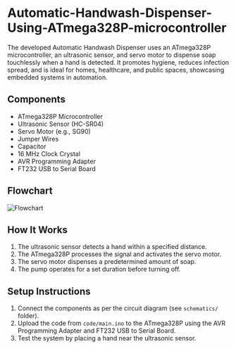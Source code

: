 # Automatic-Handwash-Dispenser-Using-ATmega328P-microcontroller
The developed Automatic Handwash Dispenser uses an ATmega328P microcontroller, an ultrasonic sensor, and servo motor to dispense soap touchlessly when a hand is detected. It promotes hygiene, reduces infection spread, and is ideal for homes, healthcare, and public spaces, showcasing embedded systems in automation.
## Components
- ATmega328P Microcontroller
- Ultrasonic Sensor (HC-SR04)
- Servo Motor (e.g., SG90)
- Jumper Wires
- Capacitor
- 16 MHz Clock Crystal
- AVR Programming Adapter
- FT232 USB to Serial Board

## Flowchart
![Flowchart](docs/flowchart.png)

## How It Works
1. The ultrasonic sensor detects a hand within a specified distance.
2. The ATmega328P processes the signal and activates the servo motor.
3. The servo motor dispenses a predetermined amount of soap.
4. The pump operates for a set duration before turning off.

## Setup Instructions
1. Connect the components as per the circuit diagram (see `schematics/` folder).
2. Upload the code from `code/main.ino` to the ATmega328P using the AVR Programming Adapter and FT232 USB to Serial Board.
3. Test the system by placing a hand near the ultrasonic sensor.
